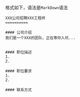 格式如下，语法是`MarkDown`语法

```
XXX公司招聘XXX工程师
==========

#### 公司介绍
我们是一个XXX的团队，正在等你入坑...


#### 职位描述
1.
2.

#### 职位要求
1.
2.

#### 联系方式

```
